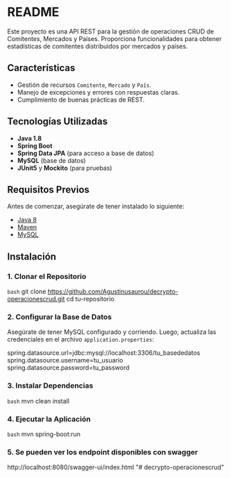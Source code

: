 # README #

Este proyecto es una API REST para la gestión de operaciones CRUD de Comitentes, Mercados y Países. 
Proporciona funcionalidades para obtener estadísticas de comitentes distribuidos por mercados y países.

## Características

- Gestión de recursos `Comitente`, `Mercado` y `País`.
- Manejo de excepciones y errores con respuestas claras.
- Cumplimiento de buenas prácticas de REST.

## Tecnologías Utilizadas

- **Java 1.8**
- **Spring Boot**
- **Spring Data JPA** (para acceso a base de datos)
- **MySQL** (base de datos)
- **JUnit5** y **Mockito** (para pruebas)

## Requisitos Previos

Antes de comenzar, asegúrate de tener instalado lo siguiente:

- [Java 8](https://www.oracle.com/java/technologies/javase-jdk8-downloads.html)
- [Maven](https://maven.apache.org/download.cgi)
- [MySQL](https://dev.mysql.com/downloads/installer/)

## Instalación

### 1. Clonar el Repositorio

```bash```
git clone https://github.com/Agustinusaurou/decrypto-operacionescrud.git
cd tu-repositorio


### 2. Configurar la Base de Datos
Asegúrate de tener MySQL configurado y corriendo.
Luego, actualiza las credenciales en el archivo ```application.properties```:

spring.datasource.url=jdbc:mysql://localhost:3306/tu_basededatos
spring.datasource.username=tu_usuario
spring.datasource.password=tu_password

### 3. Instalar Dependencias
```bash```
mvn clean install

### 4. Ejecutar la Aplicación
```bash```
mvn spring-boot:run

### 5. Se pueden ver los endpoint disponibles con swagger
http://localhost:8080/swagger-ui/index.html
"# decrypto-operacionescrud" 
